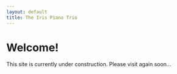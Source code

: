 ```yaml
---
layout: default
title: The Iris Piano Trio
---
```


# Welcome!

This site is currently under construction. Please visit again soon...
